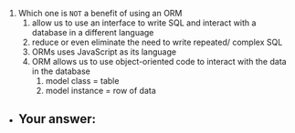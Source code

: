1. Which one is `NOT` a benefit of using an ORM
	1. allow us to use an interface to write SQL and interact with a database in a different language
	2. reduce or even eliminate the need to write repeated/ complex SQL
	3. ORMs uses JavaScript as its language
	4. ORM allows us to use object-oriented code to interact with the data in the database
		1. model class = table
		2. model instance  = row of data


- Your answer:
  - 